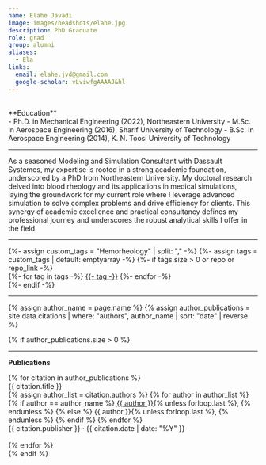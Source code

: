 ```yaml
---
name: Elahe Javadi
image: images/headshots/elahe.jpg
description: PhD Graduate
role: grad
group: alumni
aliases:
  - Ela
links:
  email: elahe.jvd@gmail.com
  google-scholar: vLviwfgAAAAJ&hl
---
```


<br>
**Education**
<br>
- Ph.D. in Mechanical Engineering (2022), Northeastern University
- M.Sc. in Aerospace Engineering (2016), Sharif University of Technology
- B.Sc. in Aerospace Engineering (2014), K. N. Toosi University of Technology
<br>
<hr>

As a seasoned Modeling and Simulation Consultant with Dassault Systemes, my expertise is rooted in a strong academic foundation, underscored by a PhD from Northeastern University. My doctoral research delved into blood rheology and its applications in medical simulations, laying the groundwork for my current role where I leverage advanced simulation to solve complex problems and drive efficiency for clients. This synergy of academic excellence and practical consultancy defines my professional journey and underscores the robust analytical skills I offer in the field.

<hr>
{%- assign custom_tags = "Hemorheology" | split: "," -%}
{%- assign tags = custom_tags | default: emptyarray -%}
{%- if tags.size > 0 or repo or repo_link -%}
  <div class="tags">
    {%- for tag in tags -%}
      <a href="https://rheoinformatic.com/research/blood/" class="tag" data-tooltip='View research area'>{{- tag -}}</a>
    {%- endfor -%}
      </div>
{%- endif -%}
<hr>

{% assign author_name = page.name %}
{% assign author_publications = site.data.citations | where: "authors", author_name | sort: "date" | reverse %}

{% if author_publications.size > 0 %}
  <hr>
  <div class="publications">
    <p><strong>Publications</strong></p>
    {% for citation in author_publications %}
      <div class="publication">
        <p style="margin: 0;"><a href="{{ citation.link }}" style="text-decoration: none;">{{ citation.title }}</a></p>
        <p style="margin: 0;">
          {% assign author_list = citation.authors %}
          {% for author in author_list %}
            {% if author == author_name %}
              <u>{{ author }}</u>{% unless forloop.last %}, {% endunless %}
            {% else %}
              {{ author }}{% unless forloop.last %}, {% endunless %}
            {% endif %}
          {% endfor %}
        </p>
        <p style="margin: 0;">{{ citation.publisher }} · {{ citation.date | date: "%Y" }}</p>
      </div>
      <br>
    {% endfor %}
  </div>
{% endif %}